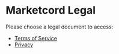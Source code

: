 # Marketcord Legal

Please choose a legal document to access:
- [Terms of Service](/terms)
- [Privacy](/privacy)
